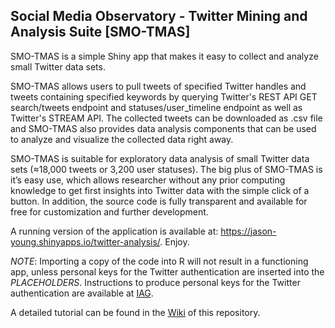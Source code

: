 ## Social Media Observatory - Twitter Mining and Analysis Suite [SMO-TMAS]

SMO-TMAS is a simple Shiny app that makes it easy to collect and analyze small Twitter data sets. 

SMO-TMAS allows users to pull tweets of specified Twitter handles and tweets containing specified keywords by querying Twitter's REST API GET search/tweets endpoint and statuses/user_timeline endpoint as well as Twitter's STREAM API. The collected tweets can be downloaded as .csv file and SMO-TMAS also provides data analysis components that can be used to analyze and visualize the collected data right away.

SMO-TMAS is suitable for exploratory data analysis of small Twitter data sets (≈18,000 tweets or 3,200 user statuses). The big plus of SMO-TMAS is it’s easy use, which allows researcher without any prior computing knowledge to get first insights into Twitter data with the simple click of a button. In addition, the source code is fully transparent and available for free for customization and further development.

A running version of the application is available at: https://jason-young.shinyapps.io/twitter-analysis/. Enjoy.

*NOTE*: Importing a copy of the code into R will not result in a functioning app, unless personal keys for the Twitter authentication are inserted into the _PLACEHOLDERS_. Instructions to produce personal keys for the Twitter authentication are available at [IAG](https://iag.me/socialmedia/how-to-create-a-twitter-app-in-8-easy-steps/).

A detailed tutorial can be found in the [Wiki](https://github.com/Leibniz-HBI/SMO-TMAS/wiki) of this repository.
